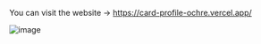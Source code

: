 You can visit the website -> https://card-profile-ochre.vercel.app/

![image](https://github.com/Kyaa-A/CardDesign/assets/38740041/8a22e486-1d8f-4791-8cfb-5d03caf887db)
